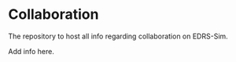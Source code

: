 # Collaboration
The repository to host all info regarding collaboration on EDRS-Sim.

Add info here.
